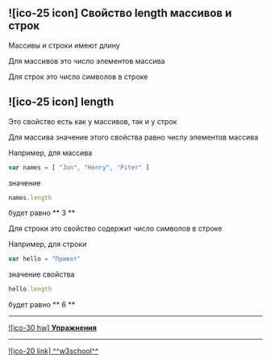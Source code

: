 ## ![ico-25 icon] Свойство length массивов и строк

Массивы и строки имеют длину

Для массивов это число элементов массива

Для строк это число символов в строке

## ![ico-25 icon] length

Это свойство есть как у массивов, так и у строк

Для массива значение этого свойства равно числу элементов массива

Например, для массива

~~~javascript
var names = [ "Jon", "Henry", "Piter" ]
~~~

значение

~~~javascript
names.length
~~~

будет равно ** 3 **

Для строки это свойство содержит число символов в строке

Например, для строки

~~~javascript
var hello = "Привет"
~~~

значение свойства

~~~javascript
hello.length
~~~

будет равно ** 6 **

____________________________________

[![ico-30 hw] **Упражнения**](https://docs.google.com/forms/d/e/1FAIpQLSdsKuS6kG1r5O3H62G_m32NK8a88jmFmJ5e4N2uAiDLAb31xQ/viewform)

________________________________________________________

[![ico-20 link] ^^w3school^^](https://www.w3schools.com/js/tryit.asp?filename=tryjs_string_length)
